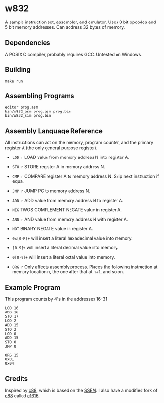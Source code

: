 # w832
A sample instruction set, assembler, and emulator. Uses 3 bit opcodes and 5 bit memory addresses. Can address 32 bytes of memory.

## Dependencies
A POSIX C compiler, probably requires GCC. Untested on Windows.

## Building
```
make run
```

## Assembling Programs
```
editor prog.asm
bin/w832_asm prog.asm prog.bin
bin/w832_sim prog.bin
```

## Assembly Language Reference
All instructions can act on the memory, program counter, and the primary register A (the only general purpose register).

* `LOD n` LOAD value from memory address N into register A.
* `STO n` STORE register A in memory address N.
* `CMP n` COMPARE register A to memory address N. Skip next instruction if equal.
* `JMP n` JUMP PC to memory address N.
* `ADD n` ADD value from memory address N to register A.
* `NEG`   TWOS COMPLEMENT NEGATE value in register A.
* `AND n` AND value from memory address N with register A.
* `NOT`   BINARY NEGATE value in register A.

* `0x[0-F]+` will insert a literal hexadecimal value into memory.
* `[0-9]+` will insert a literal decimal value into memory.
* `0[0-9]+` will insert a literal octal value into memory.

* `ORG n` Only affects assembly process. Places the following
  instruction at memory location n, the one after that at n+1, and so on.

## Example Program
This program counts by 4's in the addresses 16-31
```
LOD 16
ADD 16
STO 17
LOD 2
ADD 15
STO 2
LOD 0
ADD 15
STO 0
JMP 0

ORG 15
0x01
0x04
```

## Credits
Inspired by [c88](https://github.com/aquila12/c88-js), which is based on the [SSEM](https://en.wikipedia.org/wiki/Manchester_Small-Scale_Experimental_Machine). I also have a modified fork of [c88](https://github.com/aquila12/c88-js) called [c1616](https://github.com/wastevensv/c1616-js).

